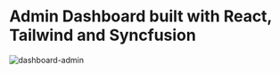 # Admin Dashboard built with React, Tailwind and Syncfusion
![dashboard-admin](https://user-images.githubusercontent.com/65393091/196381265-0cde6e3f-47ff-45f3-80e8-6c59d5c28ef2.png)

